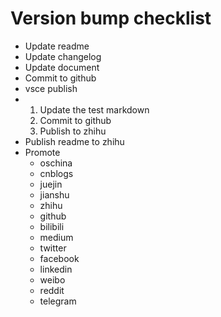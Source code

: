 # Version bump checklist

- Update readme
- Update changelog
- Update document
- Commit to github
- vsce publish
- 1. Update the test markdown
  2. Commit to github
  3. Publish to zhihu
- Publish readme to zhihu
- Promote
  * oschina
  * cnblogs
  * juejin
  * jianshu
  * zhihu
  * github
  * bilibili
  * medium
  * twitter
  * facebook
  * linkedin
  * weibo
  * reddit
  * telegram
  
